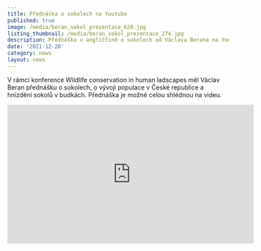 ```yaml
---
title: Přednáška o sokolech na Youtube
published: true
image: /media/beran_sokol_prezentace_620.jpg
listing_thumbnail: /media/beran_sokol_prezentace_274.jpg
description: Přednáška v angličtině o sokolech od Václava Berana na Youtube
date: '2021-12-20'
category: news
layout: news
---
```

V rámci konference Wildlife conservation in human ladscapes měl Václav Beran přednášku o sokolech, o vývoji populace v České republice a hnízdění sokolů v budkách. Přednáška je možné celou shlédnou na  videu.



<iframe width="560" height="315" src="https://www.youtube.com/embed/xMM8o22EHOc" frameborder="0" allow="accelerometer; autoplay; clipboard-write; encrypted-media; gyroscope; picture-in-picture" allowfullscreen></iframe>
